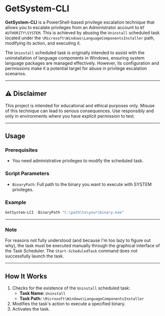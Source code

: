 
# GetSystem-CLI

**GetSystem-CLI** is a PowerShell-based privilege escalation technique that allows you to escalate privileges from an Administrator account to `NT AUTHORITY\SYSTEM`. This is achieved by abusing the `Uninstall` scheduled task located under the `\Microsoft\Windows\LanguageComponentsInstaller` path, modifying its action, and executing it.

The `Uninstall` scheduled task is originally intended to assist with the uninstallation of language components in Windows, ensuring system language packages are managed effectively. However, its configuration and permissions make it a potential target for abuse in privilege escalation scenarios.

---

## ⚠️ Disclaimer

This project is intended for educational and ethical purposes only. Misuse of this technique can lead to serious consequences. Use responsibly and only in environments where you have explicit permission to test.

---

## Usage

### Prerequisites
- You need administrative privileges to modify the scheduled task.

### Script Parameters
- `BinaryPath`: Full path to the binary you want to execute with SYSTEM privileges.

### Example
```powershell
GetSystem-LCI -BinaryPath "C:\path\to\your\binary.exe"
```

---

### Note
For reasons not fully understood (and because I'm too lazy to figure out why), the task must be executed manually through the graphical interface of the Task Scheduler. The `Start-ScheduledTask` command does not successfully launch the task.

---

## How It Works

1. Checks for the existence of the `Uninstall` scheduled task:
   - **Task Name:** `Uninstall`
   - **Task Path:** `\Microsoft\Windows\LanguageComponentsInstaller`
2. Modifies the task's action to execute a specified binary.
3. Activates the task.
